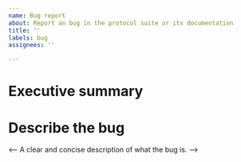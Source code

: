 ```yaml
---
name: Bug report
about: Report an bug in the protocol suite or its documentation
title: ''
labels: bug
assignees: ''

---
```


# Executive summary

<!-- A succinct description of the issue aimed at technical people who may not necessarily be familiar with Relaynet terminology. It should ideally be just one paragraph, but could span two or three. -->

# Describe the bug

<-- A clear and concise description of what the bug is. -->
